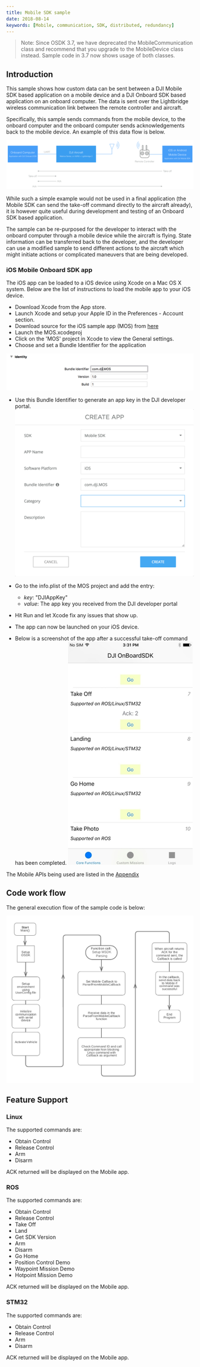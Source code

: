 ```yaml
---
title: Mobile SDK sample
date: 2018-08-14
keywords: [Mobile, communication, SDK, distributed, redundancy]
---
```


>Note: Since OSDK 3.7, we have deprecated the MobileCommunication class and recommend that you upgrade to the MobileDevice class instead. Sample code in 3.7 now shows usage of both classes.

## Introduction

This sample shows how custom data can be sent between a DJI Mobile SDK based application on a mobile device and a DJI Onboard SDK based application on an onboard computer. The data is sent over the Lightbridge wireless communication link between the remote controller and aircraft.

Specifically, this sample sends commands from the mobile device, to the onboard computer and the onboard computer sends acknowledgements back to the mobile device. An example of this data flow is below.

![OSDK-MOC-Comms.png](../../images/samples/OSDK-MOC-Comms.png)

While such a simple example would not be used in a final application (the Mobile SDK can send the take-off command directly to the aircraft already), it is however quite useful during development and testing of an Onboard SDK based application.

The sample can be re-purposed for the developer to interact with the onboard computer through a mobile device while the aircraft is flying. State information can be transferred back to the developer, and the developer can use a modified sample to send different actions to the aircraft which might initiate actions or complicated maneuvers that are being developed.


### iOS Mobile Onboard SDK app

The iOS app can be loaded to a iOS device using Xcode on a Mac OS X system. Below are the list of instructions to load the mobile app to your iOS device. 

- Download Xcode from the App store. 
- Launch Xcode and setup your Apple ID in the Preferences - Account section. 
- Download source for the iOS sample app (MOS) from [here](https://github.com/dji-sdk/Mobile-OSDK-iOS-App)
- Launch the MOS.xcodeproj 
- Click on the 'MOS' project in Xcode to view the General settings. 
- Choose and set a Bundle Identifier for the application

![MOS app](../../images/common/bundleID.png)

- Use this Bundle Identifier to generate an app key in the DJI developer portal.
![MOS app](../../images/common/createApp.png)

- Go to the info.plist of the MOS project and add the entry:
   - _key_: "DJIAppKey"
   - _value_: The app key you received from the DJI developer portal
- Hit Run and let Xcode fix any issues that show up. 
- The app can now be launched on your iOS device. 
- Below is a screenshot of the app after a successful take-off command has been completed. 
![MOS app](../../images/common/MOSDKApp.jpg)

The Mobile APIs being used are listed in the [Appendix](./../appendix/mobile-onboard-APIs.html)

## Code work flow

The general execution flow of the sample code is below:

[![MOC code workflow](../../images/samples/moc_sample_flowchart.jpg)](../../images/samples/moc_sample_flowchart.jpg)

## Feature Support

### Linux 

The supported commands are: 

* Obtain Control
* Release Control  
* Arm
* Disarm 

ACK returned will be displayed on the Mobile app. 

### ROS

The supported commands are:  

* Obtain Control
* Release Control 
* Take Off 
* Land
* Get SDK Version
* Arm
* Disarm 
* Go Home 
* Position Control Demo   
* Waypoint Mission Demo
* Hotpoint Mission Demo

ACK returned will be displayed on the Mobile app.

### STM32

The supported commands are:

* Obtain Control
* Release Control
* Arm
* Disarm

ACK returned will be displayed on the Mobile app.


